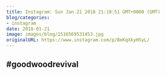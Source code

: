 ```yaml
---
title: Instagram: Sun Jan 21 2018 21:18:51 GMT+0000 (GMT)
blog/categories:
- instagram
date: 2018-01-21
image: images/blog/1516569531453.jpg
originalURL: https://www.instagram.com/p/BeKqXkyHSyL/
---
```


#goodwoodrevival
-------------------------